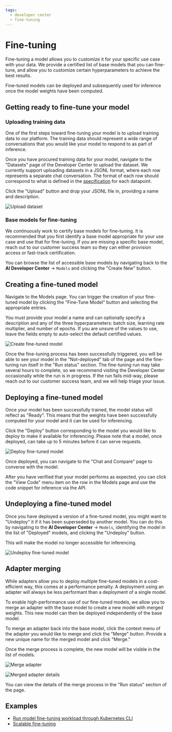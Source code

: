 ```yaml
---
tags:
  - developer center
  - fine-tuning
---
```


# Fine-tuning

Fine-tuning a model allows you to customize it for your specific use case with your data. We provide a certified list of base models that you can fine-tune, and allow you to customize certain hyperparameters to achieve the best results.

Fine-tuned models can be deployed and subsequently used for inference once the model weights have been computed.

## Getting ready to fine-tune your model

### Uploading training data

One of the first steps toward fine-tuning your model is to upload training data to our platform. The training data should represent a wide range of conversations that you would like your model to respond to as part of inference.

Once you have procured training data for your model, navigate to the "Datasets" page of the Developer Center to upload the dataset. We currently support uploading datasets in a JSONL format, where each row represents a separate chat conversation. The format of each row should correspond to what is defined in the [specification](./datasets.md#fine-tuning) for each datapoint.

Click the "Upload" button and drop your JSONL file in, providing a name and description.

![Upload dataset](../../img/training/fine-tuning-upload-dataset.png)

### Base models for fine-tuning

We continuously work to certify base models for fine-tuning. It is recommended that you first identify a base model appropriate for your use case and use that for fine-tuning. If you are missing a specific base model, reach out to our customer success team so they can either provision access or fast-track certification.

You can browse the list of accessible base models by navigating back to the **AI Developer Center** → `Models` and clicking the "Create New" button.

## Creating a fine-tuned model

Navigate to the Models page. You can trigger the creation of your fine-tuned model by clicking the "Fine-Tune Model" button and selecting the appropriate entries.

You must provide your model a name and can optionally specify a description and any of the three hyperparameters: batch size, learning rate multiplier, and number of epochs. If you are unsure of the values to use, leave the fields empty to auto-select the default certified values.

![Create fine-tuned model](../../img/training/fine-tuning-trigger.png)

Once the fine-tuning process has been successfully triggered, you will be able to see your model in the "Not-deployed" tab of the page and the fine-tuning run itself in the "Run status" section. The fine-tuning run may take several hours to complete, so we recommend visiting the Developer Center occasionally while the run is in progress. If the run fails mid-way, please reach out to our customer success team, and we will help triage your issue.

## Deploying a fine-tuned model

Once your model has been successfully trained, the model status will reflect as "Ready". This means that the weights have been successfully computed for your model and it can be used for inferencing.

Click the "Deploy" button corresponding to the model you would like to deploy to make it available for inferencing. Please note that a model, once deployed, can take up to 5 minutes before it can serve requests.

![Deploy fine-tuned model](../../img/training/fine-tuning-deploy-model.png)

Once deployed, you can navigate to the "Chat and Compare" page to converse with the model.

After you have verified that your model performs as expected, you can click the "View Code" menu item on the row in the Models page and use the code snippet for inference via the API.

## Undeploying a fine-tuned model

Once you have deployed a version of a fine-tuned model, you might want to "Undeploy" it if it has been superseded by another model. You can do this by navigating to the **AI Developer Center** → `Models`, identifying the model in the list of "Deployed" models, and clicking the "Undeploy" button.

This will make the model no longer accessible for inferencing.

![Undeploy fine-tuned model](../../img/training/fine-tuning-undeploy-model.png)

## Adapter merging

While adapters allow you to deploy multiple fine-tuned models in a cost-efficient way, this comes at a performance penalty. A deployment using an adapter will always be less performant than a deployment of a single model.

To enable high-performance use of our fine-tuned models, we allow you to merge an adapter with the base model to create a new model with merged weights. This new model can then be deployed independently of the base model.

To merge an adapter back into the base model, click the context menu of the adapter you would like to merge and click the "Merge" button. Provide a new unique name for the merged model and click "Merge."

Once the merge process is complete, the new model will be visible in the list of models.

![Merge adapter](../../img/training/fine-tuning-merge-adapter.png)

![Merged adapter details](../../img/training/fine-tuning-merge-adapter-modal.png)

You can view the details of the merge process in the "Run status" section of the page.

## Examples

- [Run model fine-tuning workload through Kubernetes CLI](../../../../../ai-workloads-manifests/llm-finetune-silogen-engine/helm/)
- [Scalable fine-tuning](../../../../../ai-workloads-docs/tutorials/tutorial-01-deliver-resources-and-finetune/)
